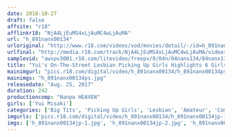 ```yaml
---
date: 2018-10-27
draft: false
affsite: "r18"
afflinkr18: "NjA4LjEuMS4xLjAuMC4wLjAuMA"
url: "h_891nanx00134"
urloriginal: "http://www.r18.com/videos/vod/movies/detail/-/id=h_891nanx00134"
urlfinal: "http://media.r18.com/track/NjA4LjEuMS4xLjAuMC4wLjAuMA/videos/vod/movies/detail/-/id=h_891nanx00134"
samplevid: "awspv3001.r18.com/litevideo/freepv/8/84n/84nanx134/84nanx134_dmb_w.mp4"
title: "Yui's On-The-Street Lesbian Picking Up Girls Highlights 6 Girls"
mainimgurl: "pics.r18.com/digital/video/h_891nanx00134/h_891nanx00134ps.jpg"
mainimgs: "h_891nanx00134ps.jpg"
releasedate: "Aug. 25, 2017"
duration: 242
productioncomp: "Nanpa HEAVEN"
girls: ['Yui Misaki']
categories: ['Big Tits', 'Picking Up Girls', 'Lesbian', 'Amateur', 'Compilation', 'Over 4 Hours', 'Hi-Def']
imgurls: ['pics.r18.com/digital/video/h_891nanx00134/h_891nanx00134jp-1.jpg', 'pics.r18.com/digital/video/h_891nanx00134/h_891nanx00134jp-2.jpg', 'pics.r18.com/digital/video/h_891nanx00134/h_891nanx00134jp-3.jpg', 'pics.r18.com/digital/video/h_891nanx00134/h_891nanx00134jp-4.jpg', 'pics.r18.com/digital/video/h_891nanx00134/h_891nanx00134jp-5.jpg', 'pics.r18.com/digital/video/h_891nanx00134/h_891nanx00134jp-6.jpg', 'pics.r18.com/digital/video/h_891nanx00134/h_891nanx00134jp-7.jpg', 'pics.r18.com/digital/video/h_891nanx00134/h_891nanx00134jp-8.jpg', 'pics.r18.com/digital/video/h_891nanx00134/h_891nanx00134jp-9.jpg', 'pics.r18.com/digital/video/h_891nanx00134/h_891nanx00134jp-10.jpg', 'pics.r18.com/digital/video/h_891nanx00134/h_891nanx00134jp-11.jpg', 'pics.r18.com/digital/video/h_891nanx00134/h_891nanx00134jp-12.jpg', 'pics.r18.com/digital/video/h_891nanx00134/h_891nanx00134jp-13.jpg', 'pics.r18.com/digital/video/h_891nanx00134/h_891nanx00134jp-14.jpg', 'pics.r18.com/digital/video/h_891nanx00134/h_891nanx00134jp-15.jpg', 'pics.r18.com/digital/video/h_891nanx00134/h_891nanx00134jp-16.jpg', 'pics.r18.com/digital/video/h_891nanx00134/h_891nanx00134jp-17.jpg', 'pics.r18.com/digital/video/h_891nanx00134/h_891nanx00134jp-18.jpg', 'pics.r18.com/digital/video/h_891nanx00134/h_891nanx00134jp-19.jpg', 'pics.r18.com/digital/video/h_891nanx00134/h_891nanx00134jp-20.jpg']
imgs: ['h_891nanx00134jp-1.jpg', 'h_891nanx00134jp-2.jpg', 'h_891nanx00134jp-3.jpg', 'h_891nanx00134jp-4.jpg', 'h_891nanx00134jp-5.jpg', 'h_891nanx00134jp-6.jpg', 'h_891nanx00134jp-7.jpg', 'h_891nanx00134jp-8.jpg', 'h_891nanx00134jp-9.jpg', 'h_891nanx00134jp-10.jpg', 'h_891nanx00134jp-11.jpg', 'h_891nanx00134jp-12.jpg', 'h_891nanx00134jp-13.jpg', 'h_891nanx00134jp-14.jpg', 'h_891nanx00134jp-15.jpg', 'h_891nanx00134jp-16.jpg', 'h_891nanx00134jp-17.jpg', 'h_891nanx00134jp-18.jpg', 'h_891nanx00134jp-19.jpg', 'h_891nanx00134jp-20.jpg']
---
```

